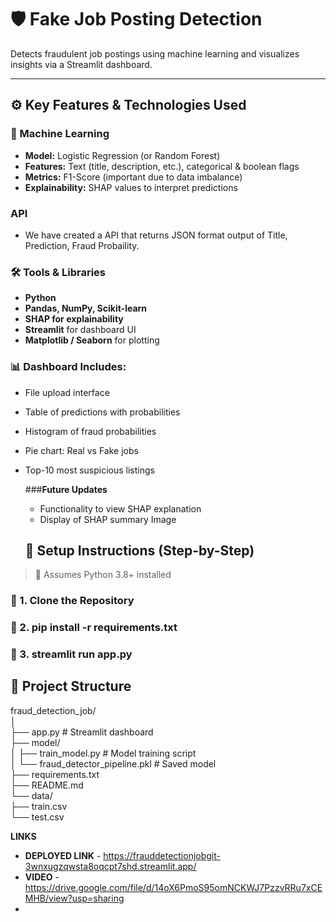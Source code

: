 # 🛡️ Fake Job Posting Detection

Detects fraudulent job postings using machine learning and visualizes insights via a Streamlit dashboard.

---

## ⚙️ Key Features & Technologies Used

### 🧠 Machine Learning
- **Model:** Logistic Regression (or Random Forest)
- **Features:** Text (title, description, etc.), categorical & boolean flags
- **Metrics:** F1-Score (important due to data imbalance)
- **Explainability:** SHAP values to interpret predictions

### API 
- We have created a API that returns JSON format output of Title, Prediction, Fraud Probaility.

### 🛠️ Tools & Libraries
- **Python**
- **Pandas, NumPy, Scikit-learn**
- **SHAP for explainability**
- **Streamlit** for dashboard UI
- **Matplotlib / Seaborn** for plotting

### 📊 Dashboard Includes:
- File upload interface
- Table of predictions with probabilities
- Histogram of fraud probabilities
- Pie chart: Real vs Fake jobs
- Top-10 most suspicious listings

  ###**Future Updates**
  - Functionality to view SHAP explanation
  - Display of SHAP summary Image
 
  ## 🚀 Setup Instructions (Step-by-Step)

> 🔁 Assumes Python 3.8+ installed

### 📁 1. Clone the Repository
### 📁 2. pip install -r requirements.txt
### 📁 3. streamlit run app.py 
  

## 📁 Project Structure
fraud_detection_job/<br>
│<br>
├── app.py # Streamlit dashboard<br>
├── model/<br>
│ ├── train_model.py # Model training script<br>
│ └── fraud_detector_pipeline.pkl # Saved model<br>
├── requirements.txt<br>
├── README.md<br>
└── data/<br>
├── train.csv<br>
└── test.csv<br>

**LINKS**
- **DEPLOYED LINK** - https://frauddetectionjobgit-3wnxugzqwsta8oqcpt7shd.streamlit.app/
- **VIDEO** - https://drive.google.com/file/d/14oX6PmoS95omNCKWJ7PzzvRRu7xCEMHB/view?usp=sharing
- 

